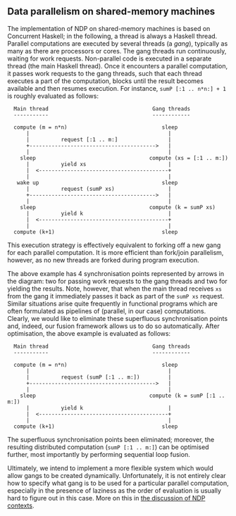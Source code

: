 ## Data parallelism on shared-memory machines



The implementation of NDP on shared-memory machines is based on Concurrent Haskell; in the following, a thread is always a Haskell thread. Parallel computations are executed by several threads (a *gang*), typically as many as there are processors or cores. The gang threads run continuously, waiting for work requests. Non-parallel code is executed in a separate thread (the main Haskell thread). Once it encounters a parallel computation, it passes work requests to the gang threads, such that each thread executes a part of the computation, blocks until the result becomes available and then resumes execution. For instance, `sumP [:1 .. n*n:] + 1` is roughly evaluated as follows:


```wiki
  Main thread                                 Gang threads
  -----------                                 ------------

  compute (m = n*n)                              sleep
      |                                            |
      |          request [:1 .. m:]                |
      +---------------------------------------->   |
      |                                            |  
    sleep                                    compute (xs = [:1 .. m:])
      |          yield xs                          |
      |  <-----------------------------------------+
      |                                            |
   wake up                                       sleep
      |          request (sumP xs)                 |
      +---------------------------------------->   |
      |                                            |
    sleep                                    compute (k = sumP xs)
      |          yield k                           |
      |  <-----------------------------------------+
      |                                            |
  compute (k+1)                                  sleep
```


This execution strategy is effectively equivalent to forking off a new gang for each parallel computation. It is more efficient than fork/join parallelism, however, as no new threads are forked during program execution.



The above example has 4 synchronisation points represented by arrows in the diagram: two for passing work requests to the gang threads and two for yielding the results. Note, however, that when the main thread receives `xs` from the gang it immediately passes it back as part of the `sumP xs` request. Similar situations arise quite frequently in functional programs which are often formulated as pipelines of (parallel, in our case) computations. Clearly, we would like to eliminate these superfluous synchronisation points and, indeed, our fusion framework allows us to do so automatically. After optimisation, the above example is evaluated as follows:


```wiki
  Main thread                                 Gang threads
  -----------                                 ------------

  compute (m = n*n)                              sleep
      |                                            |
      |          request (sumP [:1 .. m:])         |
      +---------------------------------------->   |
      |                                            |  
    sleep                                    compute (k = sumP [:1 .. m:])
      |          yield k                           |
      |  <-----------------------------------------+
      |                                            |
  compute (k+1)                                  sleep
```


The superfluous synchronisation points been eliminated; moreover, the resulting distributed computation (`sumP [:1 .. m:]`) can be optimised further, most importantly by performing sequential loop fusion.



Ultimately, we intend to implement a more flexible system which would allow gangs to be created dynamically. Unfortunately, it is not entirely clear how to specify what gang is to be used for a particular parallel computation, especially in the presence of laziness as the order of evaluation is usually hard to figure out in this case. More on this in [the discussion of NDP contexts](data-parallel/smp/ndp-contexts).


